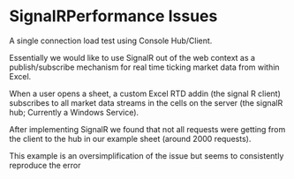 SignalRPerformance Issues
==============================

A single connection load test using Console Hub/Client.

Essentially we would like to use SignalR out of the web context as a publish/subscribe mechanism for real time ticking market data from within Excel.

When a user opens a sheet, a custom Excel RTD addin (the signal R client) subscribes to all market data streams in the cells on the server (the signalR hub; Currently a Windows Service).

After implementing SignalR we found that not all requests were getting from the client to the hub in our example sheet (around 2000 requests).

This example is an oversimplification of the issue but seems to consistently reproduce the error

